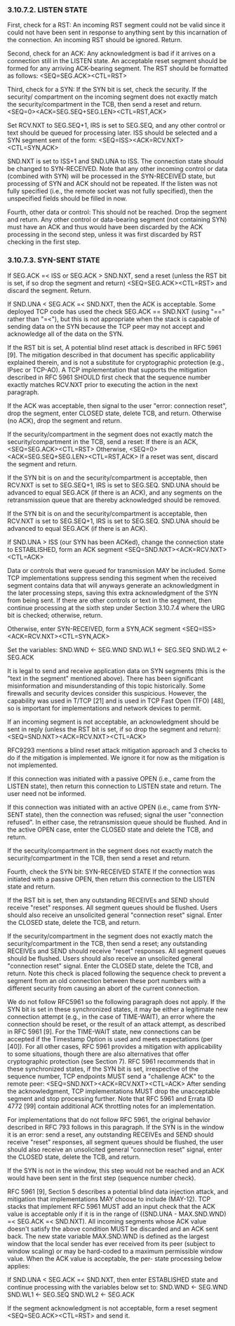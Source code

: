 ### 3.10.7.2.  LISTEN STATE
First, check for a RST:
An incoming RST segment could not be valid since it could not
have been sent in response to anything sent by this incarnation
of the connection.  An incoming RST should be ignored.  Return.

Second, check for an ACK:
Any acknowledgment is bad if it arrives on a connection still
in the LISTEN state.  An acceptable reset segment should be
formed for any arriving ACK-bearing segment.  The RST should be
formatted as follows:
    <SEQ=SEG.ACK><CTL=RST>

Third, check for a SYN:
If the SYN bit is set, check the security.  If the security/
compartment on the incoming segment does not exactly match the
security/compartment in the TCB, then send a reset and return.
    <SEQ=0><ACK=SEG.SEQ+SEG.LEN><CTL=RST,ACK>

Set RCV.NXT to SEG.SEQ+1, IRS is set to SEG.SEQ, and any other
control or text should be queued for processing later.  ISS
should be selected and a SYN segment sent of the form:
    <SEQ=ISS><ACK=RCV.NXT><CTL=SYN,ACK>

SND.NXT is set to ISS+1 and SND.UNA to ISS.  The connection
state should be changed to SYN-RECEIVED.  Note that any other
incoming control or data (combined with SYN) will be processed
in the SYN-RECEIVED state, but processing of SYN and ACK should
not be repeated.  If the listen was not fully specified (i.e.,
the remote socket was not fully specified), then the
unspecified fields should be filled in now.

Fourth, other data or control:
This should not be reached.  Drop the segment and return.  Any
other control or data-bearing segment (not containing SYN) must
have an ACK and thus would have been discarded by the ACK
processing in the second step, unless it was first discarded by
RST checking in the first step.

### 3.10.7.3.  SYN-SENT STATE
If SEG.ACK =< ISS or SEG.ACK > SND.NXT, send a reset (unless
the RST bit is set, if so drop the segment and return)
   <SEQ=SEG.ACK><CTL=RST>
and discard the segment.  Return.

If SND.UNA < SEG.ACK =< SND.NXT, then the ACK is acceptable.
Some deployed TCP code has used the check SEG.ACK == SND.NXT
(using "==" rather than "=<"), but this is not appropriate
when the stack is capable of sending data on the SYN because
the TCP peer may not accept and acknowledge all of the data
on the SYN.

If the RST bit is set,
A potential blind reset attack is described in RFC 5961 [9].
The mitigation described in that document has specific
applicability explained therein, and is not a substitute for
cryptographic protection (e.g., IPsec or TCP-AO).  A TCP
implementation that supports the mitigation described in RFC
5961 SHOULD first check that the sequence number exactly
matches RCV.NXT prior to executing the action in the next
paragraph.


If the ACK was acceptable, then signal to the user "error:
connection reset", drop the segment, enter CLOSED state,
delete TCB, and return.  Otherwise (no ACK), drop the
segment and return.

If the security/compartment in the segment does not exactly
match the security/compartment in the TCB, send a reset:
If there is an ACK,
<SEQ=SEG.ACK><CTL=RST>
Otherwise,
<SEQ=0><ACK=SEG.SEQ+SEG.LEN><CTL=RST,ACK>
If a reset was sent, discard the segment and return.

If the SYN bit is on and the security/compartment is
acceptable, then RCV.NXT is set to SEG.SEQ+1, IRS is set to
SEG.SEQ.  SND.UNA should be advanced to equal SEG.ACK (if there
is an ACK), and any segments on the retransmission queue that
are thereby acknowledged should be removed.

If the SYN bit is on and the security/compartment is
acceptable, then RCV.NXT is set to SEG.SEQ+1, IRS is set to
SEG.SEQ.  SND.UNA should be advanced to equal SEG.ACK (if there
is an ACK).

If SND.UNA > ISS (our SYN has been ACKed), change the
connection state to ESTABLISHED, form an ACK segment
<SEQ=SND.NXT><ACK=RCV.NXT><CTL=ACK>

Data or controls that were queued for
transmission MAY be included.  Some TCP implementations
suppress sending this segment when the received segment
contains data that will anyways generate an acknowledgment in
the later processing steps, saving this extra acknowledgment of
the SYN from being sent.  If there are other controls or text
in the segment, then continue processing at the sixth step
under Section 3.10.7.4 where the URG bit is checked; otherwise,
return.

Otherwise, enter SYN-RECEIVED, form a SYN,ACK segment
<SEQ=ISS><ACK=RCV.NXT><CTL=SYN,ACK>

Set the variables:
SND.WND <- SEG.WND
SND.WL1 <- SEG.SEQ
SND.WL2 <- SEG.ACK

It is legal to send and receive application data on
SYN segments (this is the "text in the segment" mentioned
above).  There has been significant misinformation and
misunderstanding of this topic historically.  Some firewalls
and security devices consider this suspicious.  However, the
capability was used in T/TCP [21] and is used in TCP Fast Open
(TFO) [48], so is important for implementations and network
devices to permit.

If an incoming segment is not acceptable, an acknowledgment
should be sent in reply (unless the RST bit is set, if so
drop the segment and return):
<SEQ=SND.NXT><ACK=RCV.NXT><CTL=ACK>

RFC9293 mentions a blind reset attack mitigation approach and 3 checks to do
if the mitigation is implemented. We ignore it for now as the mitigation is not
implemented.

If this connection was initiated with a passive OPEN
(i.e., came from the LISTEN state), then return this
connection to LISTEN state and return.  The user need not
be informed.

If this connection was initiated with an
active OPEN (i.e., came from SYN-SENT state), then the
connection was refused; signal the user "connection
refused".  In either case, the retransmission queue
should be flushed.  And in the active OPEN case, enter
the CLOSED state and delete the TCB, and return.

If the security/compartment in the segment does not exactly
match the security/compartment in the TCB, then send a reset
and return.

Fourth, check the SYN bit:
 SYN-RECEIVED STATE
 If the connection was initiated with a passive OPEN, then
 return this connection to the LISTEN state and return.

If the RST bit is set, then any outstanding RECEIVEs and
SEND should receive "reset" responses.  All segment queues
should be flushed.  Users should also receive an unsolicited
general "connection reset" signal.  Enter the CLOSED state,
delete the TCB, and return.

If the security/compartment in the segment does not exactly
match the security/compartment in the TCB, then send a
reset; any outstanding RECEIVEs and SEND should receive
"reset" responses.  All segment queues should be flushed.
Users should also receive an unsolicited general "connection
reset" signal.  Enter the CLOSED state, delete the TCB, and
return.
Note this check is placed following the sequence check to
prevent a segment from an old connection between these port
numbers with a different security from causing an abort of the
current connection.

We do not follow RFC5961 so the following paragraph does not apply.
If the SYN bit is set in these synchronized states, it may
be either a legitimate new connection attempt (e.g., in the
case of TIME-WAIT), an error where the connection should be
reset, or the result of an attack attempt, as described in
RFC 5961 [9].  For the TIME-WAIT state, new connections can
be accepted if the Timestamp Option is used and meets
expectations (per [40]).  For all other cases, RFC 5961
provides a mitigation with applicability to some situations,
though there are also alternatives that offer cryptographic
protection (see Section 7).  RFC 5961 recommends that in
these synchronized states, if the SYN bit is set,
irrespective of the sequence number, TCP endpoints MUST send
a "challenge ACK" to the remote peer:
<SEQ=SND.NXT><ACK=RCV.NXT><CTL=ACK>
After sending the acknowledgment, TCP implementations MUST
drop the unacceptable segment and stop processing further.
Note that RFC 5961 and Errata ID 4772 [99] contain
additional ACK throttling notes for an implementation.

For implementations that do not follow RFC 5961, the
original behavior described in RFC 793 follows in this
paragraph.  If the SYN is in the window it is an error: send
a reset, any outstanding RECEIVEs and SEND should receive
"reset" responses, all segment queues should be flushed, the
user should also receive an unsolicited general "connection
reset" signal, enter the CLOSED state, delete the TCB, and
return.

If the SYN is not in the window, this step would not be
reached and an ACK would have been sent in the first step
(sequence number check).

RFC 5961 [9], Section 5 describes a potential blind data
injection attack, and mitigation that implementations MAY
choose to include (MAY-12).  TCP stacks that implement RFC
5961 MUST add an input check that the ACK value is
acceptable only if it is in the range of ((SND.UNA -
MAX.SND.WND) =< SEG.ACK =< SND.NXT).  All incoming segments
whose ACK value doesn't satisfy the above condition MUST be
discarded and an ACK sent back.  The new state variable
MAX.SND.WND is defined as the largest window that the local
sender has ever received from its peer (subject to window
scaling) or may be hard-coded to a maximum permissible
window value.  When the ACK value is acceptable, the per-
state processing below applies:

If SND.UNA < SEG.ACK =< SND.NXT, then enter ESTABLISHED
state and continue processing with the variables below
set to:
   SND.WND <- SEG.WND
   SND.WL1 <- SEG.SEQ
   SND.WL2 <- SEG.ACK

If the segment acknowledgment is not acceptable, form a
reset segment
    <SEQ=SEG.ACK><CTL=RST>
and send it.
